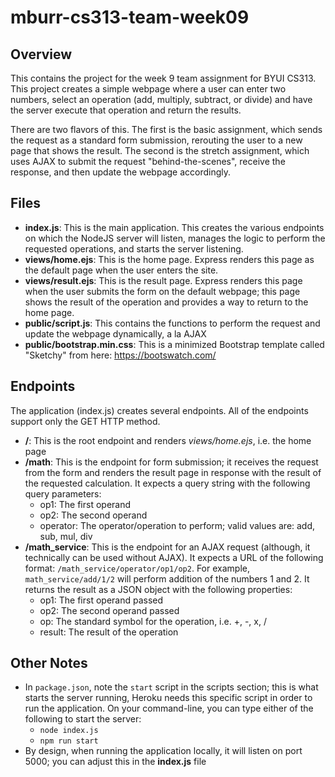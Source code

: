 # mburr-cs313-team-week09

## Overview
This contains the project for the week 9 team assignment for BYUI CS313. This project creates a simple webpage where a user can enter two numbers, select an operation (add, multiply, subtract, or divide) and have the server execute that operation and return the results.

There are two flavors of this. The first is the basic assignment, which sends the request as a standard form submission, rerouting the user to a new page that shows the result. The second is the stretch assignment, which uses AJAX to submit the request "behind-the-scenes", receive the response, and then update the webpage accordingly.

## Files
 * **index.js**: This is the main application. This creates the various endpoints on which the NodeJS server will listen, manages the logic to perform the requested operations, and starts the server listening.
 * **views/home.ejs**: This is the home page. Express renders this page as the default page when the user enters the site.
 * **views/result.ejs**: This is the result page. Express renders this page when the user submits the form on the default webpage; this page shows the result of the operation and provides a way to return to the home page.
 * **public/script.js**: This contains the functions to perform the request and update the webpage dynamically, a la AJAX
 * **public/bootstrap.min.css**: This is a minimized Bootstrap template called "Sketchy" from here: https://bootswatch.com/
 
## Endpoints
The application (index.js) creates several endpoints. All of the endpoints support only the GET HTTP method.
 * **/**: This is the root endpoint and renders *views/home.ejs*, i.e. the home page
 * **/math**: This is the endpoint for form submission; it receives the request from the form and renders the result page in response with the result of the requested calculation. It expects a query string with the following query parameters:
   * op1: The first operand
   * op2: The second operand
   * operator: The operator/operation to perform; valid values are: add, sub, mul, div
 * **/math_service**: This is the endpoint for an AJAX request (although, it technically can be used without AJAX). It expects a URL of the following format: `/math_service/operator/op1/op2`. For example, `math_service/add/1/2` will perform addition of the numbers 1 and 2. It returns the result as a JSON object with the following properties:
   * op1: The first operand passed
   * op2: The second operand passed
   * op: The standard symbol for the operation, i.e. +, -, x, /
   * result: The result of the operation
   
## Other Notes
 * In `package.json`, note the `start` script in the scripts section; this is what starts the server running, Heroku needs this specific script in order to run the application. On your command-line, you can type either of the following to start the server:
   * `node index.js`
   * `npm run start`
 * By design, when running the application locally, it will listen on port 5000; you can adjust this in the **index.js** file
